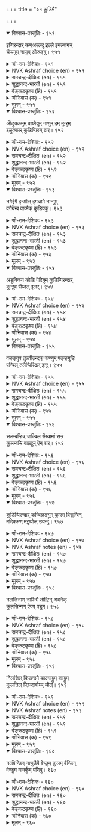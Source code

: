 +++
title = "०१ कुडिमै"

+++


<details open><summary>विश्वास-प्रस्तुतिः - ९५१</summary>

इऱ्पिऱन्दार् कण्अल्लदु इल्लै इयल्बागच्  
चॆप्पमुम् नाणुम् ऒरुङ्गु।       ९५१
</details>

<details><summary>श्री-राम-देशिकः - ९५१</summary>

अधिकारः ९६. कुलीनत्वम्  
असत्कुलप्रसूतेषु मनुष्येषु स्वभावतः ।  
लज्जामाध्यस्थ्यनामानौ स्यातां न सङ्गतौ ॥ ९५१॥
</details>

<details><summary>NVK Ashraf choice (en) - ९५१</summary>

०९५१
None except the well-born
Have that natural sense of integrity and shame. *
(P.S. Sundaram)
</details>

<details><summary>रामचन्द्र-दीक्षितः (en) - ९५१</summary>

951 ilpiṟantār kaṇallatu illai iyalpākac  
ceppamum nāṇum oruṅku.

951\. Probity and a sense of shame are virtues innate only in men of noble lineage.  
</details>

<details><summary>शुद्धानन्द-भारती (en) - ९५१</summary>

1\. இற்பிறந்தார் கண்அல்லது இல்லை இயல்பாகச்  
செப்பமும் நாணும் ஒருங்கு.  
Right-sense and bashfulness adorn  
By nature only the noble-born.        951  
</details>

<details><summary>वेङ्कटकृष्ण (हि) - ९५१</summary>

951
लज्जा, त्रिकरण-एकता, इन दोनों का जोड़ ।  
सहज मिले नहिं और में, बस कुलीन को छोड़ ॥
</details>

<details><summary>श्रीनिवास (क) - ९५१</summary>

951. न्यायपरतॆ, विनयशीलतॆ इदॆरडू सत्कुल सम्भूतरल्लि मात्र सहजवागिरुत्तवॆ; बेरॆयवरल्लि इरुवुदिल्ल.

</details>

<details><summary>मूलम् - ९५१</summary>

इऱ्पिऱन्दार् कण्अल्लदु इल्लै इयल्बागच्
चॆप्पमुम् नाणुम् ऒरुङ्गु। ९५१
</details>

<details open><summary>विश्वास-प्रस्तुतिः - ९५२</summary>

ऒऴुक्कमुम् वाय्मैयुम् नाणुम् इम् मूऩ्ऱुम्  
इऴुक्कार् कुडिप्पिऱन् दार्।       ९५२
</details>

<details><summary>श्री-राम-देशिकः - ९५२</summary>

लज्जाचारित्र्यसत्याख्यगुणानां त्रितयं भुवि ।  
तिष्ठेत् सत्कुलजातेषु विद्याविरहितेष्वपि ॥ ९५२॥
</details>

<details><summary>NVK Ashraf choice (en) - ९५२</summary>

०९५२
Men of birth will never deviate from these three:
Good manners, truthfulness and modesty. *
(W.H. Drew and J. Lazarus)
</details>

<details><summary>रामचन्द्र-दीक्षितः (en) - ९५२</summary>

952 oḻukkamum vāymaiyum nāṇumim mūṉṟum  
iḻukkār kuṭippiṟan tār.

952\. Men of noble descent never forsake good conduct, truthfulness and modesty.  
</details>

<details><summary>शुद्धानन्द-भारती (en) - ९५२</summary>

2\. ஒழுக்கமும் வாய்மையும் நாணும்இம் மூன்றும்  
இழுக்கார் குடிப்பிறந் தார்.  
The noble-born lack not these three:  
Good conduct, truth and modesty.        952  
</details>

<details><summary>वेङ्कटकृष्ण (हि) - ९५२</summary>

952
सदाचार लज्जा तथा, सच्चाई ये तीन ।  
इन सब से विचलित कभी, होते नहीं कुलीन ॥
</details>

<details><summary>श्रीनिवास (क) - ९५२</summary>

952. सत्कुलदल्लि हुट्टिदवरु, सन्मार्ग, सत्यसन्धतॆ, विनयशीलतॆ- ई मूरु गुणगळिन्द ऎन्दू जारुवुदिल्ल

</details>

<details><summary>मूलम् - ९५२</summary>

ऒऴुक्कमुम् वाय्मैयुम् नाणुम् इम् मूऩ्ऱुम्
इऴुक्कार् कुडिप्पिऱन् दार्। ९५२
</details>

<details open><summary>विश्वास-प्रस्तुतिः - ९५३</summary>

नगैईगै इन्सॊल् इगऴामै नान्गुम्  
वगैयॆन्ब वाय्मैक् कुडिक्कु।       ९५३
</details>

<details><summary>श्री-राम-देशिकः - ९५३</summary>

प्रसन्नवदनं दानमनिन्दा रम्यभाषणम् ।  
इतीमे सुगुणाः शुद्धकुलीने सहजा मताः ॥ ९५३॥
</details>

<details><summary>NVK Ashraf choice (en) - ९५३</summary>

०९५३
A smiling face, a generous heart, sweet words and no scorn;
These four are said to mark the well-born. *
(P.S. Sundaram)
</details>

<details><summary>रामचन्द्र-दीक्षितः (en) - ९५३</summary>

953 nakaiīkai iṉcol ikaḻāmai nāṉkum  
vakaieṉpa vāymaik kuṭikku.

953\. A cheerful countenance, charity, soft words and sweet learning all these characterise men of noble birth.  
</details>

<details><summary>शुद्धानन्द-भारती (en) - ९५३</summary>

3\. நகைஈகை இன்சொல் இகழாமை நான்கும்  
வகைஎன்ப வாய்மைக் குடிக்கு.  
Smile, gift, sweet words and courtesy  
These four mark true nobility.        953  
</details>

<details><summary>वेङ्कटकृष्ण (हि) - ९५३</summary>

953
सुप्रसन्न मुख प्रिय वचन, निंदा-वर्जन दान ।  
सच्चे श्रेष्ठ कुलीन हैं, चारों का संस्थान ॥
</details>

<details><summary>श्रीनिवास (क) - ९५३</summary>

953. सत्कुलजरिगॆ, मृदुहास, कॊडुगै, इनिवातु परनिन्दॆ इल्लद स्वभाव- ई नाल्कु गुणगळु आवश्यवॆन्दु बल्लवरु
हेळुवरु.

</details>

<details><summary>मूलम् - ९५३</summary>

नगैईगै इऩ्सॊल् इगऴामै नाऩ्कुम्
वगैयॆऩ्प वाय्मैक् कुडिक्कु। ९५३
</details>

<details open><summary>विश्वास-प्रस्तुतिः - ९५४</summary>

अडुक्किय कोडि पॆऱिनुम् कुडिप्पिऱन्दार्  
कुऩ्ऱुव सॆय्दल् इलर्।       ९५४
</details>

<details><summary>श्री-राम-देशिकः - ९५४</summary>

अनेककोटिसङ्ख्याकधनलाभकृतेऽपि ते ।  
न कुर्युः सत्कुलोत्पन्ना दोषं कुलविद्यातकम् ॥ ९५४॥
</details>

<details><summary>NVK Ashraf choice (en) - ९५४</summary>

०९५४
Men of birth will not indulge in mean acts
Even if offered millions manifold.
(P.S. Sundaram), (N.V.K. Ashraf)
</details>

<details><summary>रामचन्द्र-दीक्षितः (en) - ९५४</summary>

954 aṭukkiya kōṭi peṟiṉum kuṭippiṟantār  
kuṉṟuva ceytal ilar.

954\. Men of noble birth never stoop to mean acts, though they may thereby gain untold riches.  
</details>

<details><summary>शुद्धानन्द-भारती (en) - ९५४</summary>

4\. அடுக்கிய கோடி பெறினும் குடிப்பிறந்தார்  
குன்றுவ செய்தல் இலர்.  
Even for crores, the noble mood  
Cannot bend to degrading deed.        954  
</details>

<details><summary>वेङ्कटकृष्ण (हि) - ९५४</summary>

954
कोटि कोटि धन ही सही, पायें पुरुष कुलीन ।  
तो भी वे करते नहीं, रहे कर्म जो हीन ॥
</details>

<details><summary>श्रीनिवास (क) - ९५४</summary>

954. कोटिगट्टलॆ ऐश्वर्य पडॆयुव अवकशविद्दरू, सत्कुल सम्भूतरू तम्म कालक्कॆ कुन्दु तरुव कॆलसगळन्नु
माडूवुदिल्ल.

</details>

<details><summary>मूलम् - ९५४</summary>

अडुक्किय कोडि पॆऱिऩुम् कुडिप्पिऱन्दार्
कुऩ्ऱुव सॆय्दल् इलर्। ९५४
</details>

<details open><summary>विश्वास-प्रस्तुतिः - ९५५</summary>

वऴङ्गुव तुळ्वीऴ्न्दक् कण्णुम् पऴङ्गुडि  
पण्बिल् तलैप्पिरिदल् इऩ्ऱु।       ९५५
</details>

<details><summary>श्री-राम-देशिकः - ९५५</summary>

प्रसिद्धसत्कुलोत्पन्नो दारिद्र्येण युतोऽप्ययम् ।  
परोपकारकरणान्न कदाचिन्निवर्तते ॥ ९५५॥
</details>

<details><summary>NVK Ashraf choice (en) - ९५५</summary>

०९५५
An ancient family may default in charity,
But never in their conduct. *
(P.S. Sundaram)
</details>

<details><summary>रामचन्द्र-दीक्षितः (en) - ९५५</summary>

955 vaḻaṅkuvatu uḷvīḻntak kaṇṇum paḻaṅkuṭi  
paṇpiṉ talaippirital iṉṟu.

955\. A family of ancient dignity never fails of its charity even when fallen on evil days.  
</details>

<details><summary>शुद्धानन्द-भारती (en) - ९५५</summary>

5\. வழங்குவ துள்வீழ்ந்தக் கண்ணும் பழங்குடி  
பண்பில் தலைப்பிரிதல் இன்று.  
The means of gift may dwindle; yet  
Ancient homes guard their noble trait.        955  
</details>

<details><summary>वेङ्कटकृष्ण (हि) - ९५५</summary>

955
हाथ खींचना ही पड़े, यद्यपि हो कर दीन ।  
छोडें वे न उदारता, जिनका कुल प्राचीन ॥
</details>

<details><summary>श्रीनिवास (क) - ९५५</summary>

955. सत्कुलजरु, उदारवागि दान माडूवुदरिन्द तावु बरिगैयवरादरू, परम्परागतवागि बन्द
कुलमर्यादॆयु गुणगळिन्द विमुखरागुवुदिल्ल.

</details>

<details><summary>मूलम् - ९५५</summary>

वऴङ्गुव तुळ्वीऴ्न्दक् कण्णुम् पऴङ्गुडि
पण्बिल् तलैप्पिरिदल् इऩ्ऱु। ९५५
</details>

<details open><summary>विश्वास-प्रस्तुतिः - ९५६</summary>

सलम्बऱ्ऱिच् चाल्बिल सॆय्यार्मा सऱ्ऱ  
कुलम्बऱ्ऱि वाऴ्दुम् ऎन् पार्।       ९५६
</details>

<details><summary>श्री-राम-देशिकः - ९५६</summary>

''निर्दुष्टकुलचारित्र्यसहिताः स्याम सर्वदा'' ।  
इत्यं दृढप्रतिज्ञास्तु निन्दितं न वितन्वते ॥ ९५६॥
</details>

<details><summary>NVK Ashraf choice (en) - ९५६</summary>

०९५६
Those wedded to their spotless heritage
Will do nothing deceitful and ignoble. *
(P.S. Sundaram)
</details>

<details><summary>रामचन्द्र-दीक्षितः (en) - ९५६</summary>

956 calampaṟṟic cārpila ceyyārmā caṟṟa  
kulampaṟṟi vāḻtumeṉ pār.

956\. Those who walk in the untarnished traditions of their noble family never do wrong even in poverty.  
</details>

<details><summary>शुद्धानन्द-भारती (en) - ९५६</summary>

6\. சலம்பற்றிச் சால்பில செய்யார்மா சற்ற  
குலம்பற்றி வாழ்தும்என் பார்.  
Who guard their family prestige pure  
Stoop not to acts of cunning lure.        956  
</details>

<details><summary>वेङ्कटकृष्ण (हि) - ९५६</summary>

956
पालन करते जी रहें, जो निर्मल कुल धर्म ।  
यों जो हैं वे ना करें, छल से अनुचित कर्म ॥
</details>

<details><summary>श्रीनिवास (क) - ९५६</summary>

956. कळङ्करहितवाद कुल मर्यादॆतॊडनॆ बाळबेकॆन्दु ऒयसुववरु वञ्चनॆयिन्द योग्यवल्लद्दन्नु माडुवुदिल्ल.

</details>

<details><summary>मूलम् - ९५६</summary>

सलम्बऱ्ऱिच् चाल्बिल सॆय्यार्मा सऱ्ऱ
कुलम्बऱ्ऱि वाऴ्दुम् ऎऩ् पार्। ९५६
</details>

<details open><summary>विश्वास-प्रस्तुतिः - ९५७</summary>

कुडिप्पिऱन्दार् कण्विळङ्गुम् कुऱ्ऱम् विसुम्बिन्  
मदिक्कण् मऱुप्पोल् उयर्न्दु।       ९५७
</details>

<details><summary>श्री-राम-देशिकः - ९५७</summary>

महाकुलप्रसूतेषु स्थितः स्वल्पोऽपि दुर्गुणाः ।  
व्योमचन्द्रकलङ्केन समं दृश्येत् सुस्फुटम् ॥ ९५७॥
</details>

<details><summary>NVK Ashraf choice (en) - ९५७</summary>

०९५७
Defects in people of noble descent
Appear prominently as spots on the moon.
(J. Narayanaswamy)
</details>

<details><summary>NVK Ashraf notes (en) - ९५७</summary>

९५७. Compare with १११७. “Are there spots on my love’s face like the spots on the shining moon?” – (N.V.K. Ashraf), ( Shuddhananda Bharatiar)
</details>

<details><summary>रामचन्द्र-दीक्षितः (en) - ९५७</summary>

957 kuṭippiṟantār kaṇviḷaṅkum kuṟṟam vicumpiṉ  
matikkaṇ maṟuppōl uyarntu.

957\. Dark as the spot of the Moon in the sky doth the stain of the noble family loom large.  
</details>

<details><summary>शुद्धानन्द-भारती (en) - ९५७</summary>

7\. குடிப்பிறந்தார் கண்விளங்கும் குற்றம் விசும்பின்  
மதிக்கண் மறுப்போல் உயர்ந்து.  
The faults of nobly-born are seen  
Like on the sky the spots of moon.        957  
</details>

<details><summary>वेङ्कटकृष्ण (हि) - ९५७</summary>

957
जो जन बडे कुलीन हैं, उन पर लगा कलंक ।  
नभ में चन्द्र-कलंक सम, प्रकटित हो अत्तंग ॥
</details>

<details><summary>श्रीनिवास (क) - ९५७</summary>

957. श्रेष्ठवाद कुलदल्लि जनिसिदवरल्लि, निच्चळवागि काणुव दोषवु, आकाशदल्लि बॆळगुव चन्द्रनल्लिरुव कळङ्कदन्तॆ
स्पष्टवागि तोरुवुदु.

</details>

<details><summary>मूलम् - ९५७</summary>

कुडिप्पिऱन्दार् कण्विळङ्गुम् कुऱ्ऱम् विसुम्बिऩ्
मदिक्कण् मऱुप्पोल् उयर्न्दु। ९५७
</details>

<details open><summary>विश्वास-प्रस्तुतिः - ९५८</summary>

नलत्तिन्गण् नारिन्मै तोऩ्ऱिन् अवनैक्  
कुलत्तिन्गण् ऐयप् पडुम्।       ९५८
</details>

<details><summary>श्री-राम-देशिकः - ९५८</summary>

कुलोचितगुणाढ्योऽपि यो वा प्रीतिविवर्जितः ।  
तथाविधे कुलीनत्वसन्देहो जायते नृणाम् ॥ ९५८॥
</details>

<details><summary>NVK Ashraf choice (en) - ९५८</summary>

०९५८
Want of affection from one of good family
Calls in question his descent from it. *
(W.H. Drew and J. Lazarus)
</details>

<details><summary>रामचन्द्र-दीक्षितः (en) - ९५८</summary>

958 nalattiṉkaṇ nāriṉmai tōṉṟiṉ avaṉaik  
kulattiṉkaṇ aiyap paṭum.

958\. The world suspects the noble lineage of one who lacks in sympathy.  
</details>

<details><summary>शुद्धानन्द-भारती (en) - ९५८</summary>

8\. நலத்தின்கண் நாரின்மை தோன்றின் அவனைக்  
குலத்தின்கண் ஐயப் படும்.  
If manners of the good are rude  
People deem their pedigree crude.        958  
</details>

<details><summary>वेङ्कटकृष्ण (हि) - ९५८</summary>

958
रखते सुगुण कुलीन के, जो निकले निःस्नेह ।  
उसके कुल के विषय में, होगा ही संदेह ॥
</details>

<details><summary>श्रीनिवास (क) - ९५८</summary>

958. (ऒब्बनल्लिरुव) ऒळ्ळॆय गुणगळ नडुवॆ, निर्दय प्रवृत्ति तोरि बन्दरॆ अवन कुलद हिरिमॆय बग्गॆ
सन्देहपडबेकागुवुदु.

</details>

<details><summary>मूलम् - ९५८</summary>

नलत्तिऩ्कण् नारिऩ्मै तोऩ्ऱिऩ् अवऩैक्
कुलत्तिऩ्कण् ऐयप् पडुम्। ९५८
</details>

<details open><summary>विश्वास-प्रस्तुतिः - ९५९</summary>

निलत्तिल् किडन्दमै काल्गाट्टुम् काट्टुम्  
कुलत्तिल् पिऱन्दार्वाय्च् चॊल्।       ९५९
</details>

<details><summary>श्री-राम-देशिकः - ९५९</summary>

पूरढाङ्कुरमूलाद्धि भूतत्वं ज्ञायते यथा ।  
तथा वाक्यप्रयोगेण कुलं ज्ञायेत कस्यचित् ॥ ९५९॥
</details>

<details><summary>NVK Ashraf choice (en) - ९५९</summary>

०९५९
Nature of sprout indicates the quality of soil;
So does the quality of speech one’s descent.
(N.V.K. Ashraf)
</details>

<details><summary>NVK Ashraf notes (en) - ९५९</summary>

९५९. Compare with ४५२. Nature of soil governs the quality of water; one’s wisdom by the nature of company. ((N.V.K. Ashraf))
</details>

<details><summary>रामचन्द्र-दीक्षितः (en) - ९५९</summary>

959 nilattil kiṭantamai kālkāṭṭum kāṭṭum  
kulattil piṟantārvāyc col.

959\. The plants are quite racy of the soil. The words of men of high birth betoken their ancestral dignity.  
</details>

<details><summary>शुद्धानन्द-भारती (en) - ९५९</summary>

9\. நிலத்தில் கிடந்தமை கால்காட்டும் காட்டும்  
குலத்தில் பிறந்தார்வாய்ச் சொல்.  
Soil's nature is seen in sprout  
The worth of birth from words flow out.        959  
</details>

<details><summary>वेङ्कटकृष्ण (हि) - ९५९</summary>

959
अंकुर करता है प्रकट, भू के गुण की बात ।  
कुल का गुण, कुल-जात की, वाणी करती ज्ञात ॥
</details>

<details><summary>श्रीनिवास (क) - ९५९</summary>

959. ऒळ्ळॆय नॆलद गुणवन्नु मॊळकॆयल्लि काणुवन्तॆ उत्तम कुल सम्भूतर गुणगळन्नु अवर मातिनल्लि काणबहुदु.

</details>

<details><summary>मूलम् - ९५९</summary>

निलत्तिल् किडन्दमै काल्गाट्टुम् काट्टुम्
कुलत्तिल् पिऱन्दार्वाय्च् चॊल्। ९५९
</details>

<details open><summary>विश्वास-प्रस्तुतिः - ९६०</summary>

नलंवेण्डिन् नाणुडैमै वेण्डुम् कुलम् वेण्डिन्  
वेण्डुग यार्क्कुम् पणिवु।      ९६०
</details>

<details><summary>श्री-राम-देशिकः - ९६०</summary>

श्रेयोऽभिलाषिणां लज्जावत्वं नूनमपेक्ष्यते ।  
विनीतेन सदा भाव्यं कुलगौरवकाङ्क्षिणा ॥ ९६०॥
</details>

<details><summary>NVK Ashraf choice (en) - ९६०</summary>

०९६०
There is no good without a sense of shame,
Nor high birth without politeness.
(P.S. Sundaram)
</details>

<details><summary>रामचन्द्र-दीक्षितः (en) - ९६०</summary>

960 nalamvēṇṭiṉ nāṇuṭaimai vēṇṭum kulamvēṇṭiṉ  
vēṇṭuka yārkkum paṇivu.

960\. Out of modesty springs one’s greatness. Out of humility rises the honour of family.  
</details>

<details><summary>शुद्धानन्द-भारती (en) - ९६०</summary>

10\. நலம்வேண்டின் நாணுடைமை வேண்டும் குலம்வேண்டின்  
வேண்டுக யார்க்கும் பணிவு.  
All gain good name by modesty  
Nobility by humility.        960  
</details>

<details><summary>वेङ्कटकृष्ण (हि) - ९६०</summary>

960
जो चाहे अपना भला, पकडे लज्जा-रीत ।  
जो चाहे कुल-कानि को, सब से रहे विनीत ॥
</details>

<details><summary>श्रीनिवास (क) - ९६०</summary>

960. ऒब्बनिगॆ ऒळ्लॆयदागबेकॆन्दिद्दरॆ विनयशीलनागिरबेकु; ऒळ्ळॆय कुलजनॆनिसिकॊळ्ळबेकॆन्दिद्दरॆ ऎल्लरिगू तग्ग
नडॆयबेकु.
</details>

<details><summary>मूलम् - ९६०</summary>

नलंवेण्डिऩ् नाणुडैमै वेण्डुम् कुलम् वेण्डिऩ्
वेण्डुग यार्क्कुम् पणिवु। ९६०
</details>

